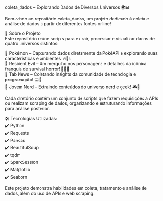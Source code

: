 coleta_dados – Explorando Dados de Diversos Universos 🌍📊

Bem-vindo ao repositório coleta_dados, um projeto dedicado à coleta e análise de dados a partir de diferentes fontes online!

📌 Sobre o Projeto:  
Este repositório reúne scripts para extrair, processar e visualizar dados de quatro universos distintos:

📁 Pokémon – Capturando dados diretamente da PokéAPI e explorando suas características e ambientes! 🔥🌱💧  
📁 Resident Evil – Um mergulho nos personagens e detalhes da icônica franquia de survival horror! 🧟‍♂️🔫  
📁 Tab News – Coletando insights da comunidade de tecnologia e programação! 💻🚀  
📁 Jovem Nerd – Extraindo conteúdos do universo nerd e geek! 🎮📖  

Cada diretório contém um conjunto de scripts que fazem requisições a APIs ou realizam scraping de dados, organizando e estruturando informações para análise posterior.

🛠 Tecnologias Utilizadas:  
✔️ Python  
✔️ Requests  
✔️ Pandas  
✔️ BeautifulSoup  
✔️ tqdm  
✔️ SparkSession  
✔️ Matplotlib  
✔️ Seaborn  

Este projeto demonstra habilidades em coleta, tratamento e análise de dados, além do uso de APIs e web scraping.

